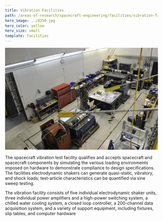 ```yaml
---
title: Vibration Facilities
path: /areas-of-research/spacecraft-engineering/facilities/vibration-facilities
hero_image: ../8250.jpg
hero_color: yellow
hero_size: small
template: facilities
---
```

![The spacecraft vibration test facility](vibration.jpg)

The spacecraft vibration test facility qualifies and accepts spacecraft and spacecraft components by simulating the various loading environments imposed on hardware to demonstrate compliance to design specifications. The facilities electrodynamic shakers can generate quasi-static, vibratory, and shock loads; test-article characteristics can be quantified via sine sweep testing. 

The vibration facility consists of five individual electrodynamic shaker units, three individual power amplifiers and a high-power switching system, a chilled water cooling system, a closed loop controller, a 200-channel data acquisition system, and a variety of support equipment, including fixtures, slip tables, and computer hardware